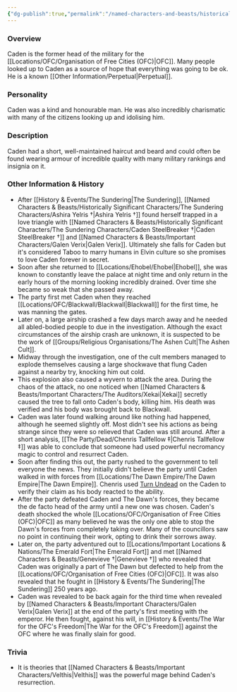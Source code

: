 ```yaml
---
{"dg-publish":true,"permalink":"/named-characters-and-beasts/historically-significant-characters/the-sundering-characters/caden-steel-breaker/","tags":["NPC"],"noteIcon":""}
---
```


### Overview
Caden is the former head of the military for the [[Locations/OFC/Organisation of Free Cities (OFC)\|OFC]]. Many people looked up to Caden as a source of hope that everything was going to be ok. He is a known [[Other Information/Perpetual\|Perpetual]].

### Personality
Caden was a kind and honourable man. He was also incredibly charismatic with many of the citizens looking up and idolising him.  

### Description
Caden had a short, well-maintained haircut and beard and could often be found wearing armour of incredible quality with many military rankings and insignia on it. 

### Other Information & History
- After [[History & Events/The Sundering\|The Sundering]], [[Named Characters & Beasts/Historically Significant  Characters/The Sundering Characters/Ashira Yelris †\|Ashira Yelris †]] found herself trapped in a love triangle with [[Named Characters & Beasts/Historically Significant  Characters/The Sundering Characters/Caden SteelBreaker †\|Caden SteelBreaker †]] and [[Named Characters & Beasts/Important Characters/Galen Verix\|Galen Verix]]. Ultimately she falls for Caden but it's considered Taboo to marry humans in Elvin culture so she promises to love Caden forever in secret.
- Soon after she returned to [[Locations/Ehobel/Ehobel\|Ehobel]], she was known to constantly leave the palace at night time and only return in the early hours of the morning looking incredibly drained. Over time she became so weak that she passed away. 
- The party first met Caden when they reached [[Locations/OFC/Blackwall/Blackwall\|Blackwall]] for the first time, he was manning the gates. 
- Later on, a large airship crashed a few days march away and he needed all abled-bodied people to due in the investigation. Although the exact circumstances of the airship crash are unknown, it is suspected to be the work of [[Groups/Religious Organisations/The Ashen Cult\|The Ashen Cult]]. 
- Midway through the investigation, one of the cult members managed to explode themselves causing a large shockwave that flung Caden against a nearby try, knocking him out cold. 
- This explosion also caused a wyvern to attack the area. During the chaos of the attack, no one noticed when [[Named Characters & Beasts/Important Characters/The Auditors/Xekai\|Xekai]] secretly caused the tree to fall onto Caden's body, killing him. His death was verified and his body was brought back to Blackwall.
- Caden was later found walking around like nothing had happened, although he seemed slightly off. Most didn't see his actions as being strange since they were so relieved that Caden was still around.  After a short analysis, [[The Party/Dead/Chenris Tallfellow ‡\|Chenris Tallfellow ‡]] was able to conclude that someone had used powerful necromancy magic to control and resurrect Caden. 
- Soon after finding this out, the party rushed to the government to tell everyone the news. They initially didn't believe the party until Caden walked in with forces from [[Locations/The Dawn Empire/The Dawn Empire\|The Dawn Empire]]. Chenris used [Turn Undead](https://www.dndbeyond.com/forums/dungeons-dragons-discussion/rules-game-mechanics/101287-turn-undead-question?srsltid=AfmBOoqek5ftHkFv7V2UosQg75wp8kgJYrGS_HpYwYvIm21VcnJu-m0G) on the Caden to verify their claim as his body reacted to the ability. 
- After the party defeated Caden and The Dawn's forces, they became the de facto head of the army until a new one was chosen. Caden's death shocked the whole [[Locations/OFC/Organisation of Free Cities (OFC)\|OFC]] as many believed he was the only one able to stop the Dawn's forces from completely taking over. Many of the councillors saw no point in continuing their work, opting to drink their sorrows away.
- Later on, the party adventured out to [[Locations/Important Locations & Nations/The Emerald Fort\|The Emerald Fort]] and met [[Named Characters & Beasts/Genevieve †\|Genevieve †]] who revealed that Caden was originally a part of The Dawn but defected to help from the [[Locations/OFC/Organisation of Free Cities (OFC)\|OFC]]. It was also revealed that he fought in [[History & Events/The Sundering\|The Sundering]] 250 years ago.
- Caden was revealed to be back again for the third time when revealed by [[Named Characters & Beasts/Important Characters/Galen Verix\|Galen Verix]] at the end of the party's first meeting with the emperor. He then fought, against his will, in [[History & Events/The War for the OFC's Freedom\|The War for the OFC's Freedom]] against the OFC where he was finally slain for good. 

### Trivia
- It is theories that [[Named Characters & Beasts/Important Characters/Velthis\|Velthis]] was the powerful mage behind Caden's resurrection.